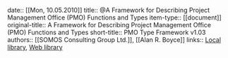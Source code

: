 date:: [[Mon, 10.05.2010]]
title:: @A Framework for Describing Project Management Office (PMO) Functions and Types
item-type:: [[document]]
original-title:: A Framework for Describing Project Management Office (PMO) Functions and Types
short-title:: PMO Type Framework v1.03
authors:: [[SOMOS Consulting Group Ltd.]], [[Alan R. Boyce]]
links:: [Local library](zotero://select/library/items/DUKD2QSN), [Web library](https://www.zotero.org/users/6520516/items/DUKD2QSN)
